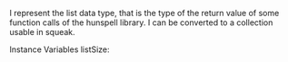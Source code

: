 I represent the list data type, that is the type of the return value of some function calls of the hunspell library. I can be converted to a collection usable in squeak.

Instance Variables
	listSize:		<Integer>
